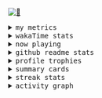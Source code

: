 [![🐙](https://hits.seeyoufarm.com/api/count/incr/badge.svg?url=https%3A%2F%2Fgithub.com%2Fktnkk%2Fhit-counter&count_bg=%23070707&title_bg=%23070707&icon=&icon_color=%23E7E7E7&title=visitors&edge_flat=true)](https://hits.seeyoufarm.com)

<details>
  <summary> <samp>my metrics</samp></summary>
  
  <br>
  
 ![🐳](https://github.com/kkhys/kkhys/blob/main/github-metrics.svg)
  
  ***
</details>

<details>
  <summary> <samp>wakaTime stats</samp></summary>
  
  <br>
  
<!--START_SECTION:waka-->
![Code Time](http://img.shields.io/badge/Code%20Time-2%2C510%20hrs%2015%20mins-blue)

**🐱 My GitHub Data** 

> 📦 5.0 MB Used in GitHub's Storage 
 > 
> 🏆 342 Contributions in the Year 2024
 > 
> 💼 Opted to Hire
 > 
> 📜 9 Public Repositories 
 > 
> 🔑 23 Private Repositories 
 > 
**I'm an Early 🐤** 

```text
🌞 Morning                5922 commits        ████████░░░░░░░░░░░░░░░░░   32.49 % 
🌆 Daytime                3868 commits        █████░░░░░░░░░░░░░░░░░░░░   21.22 % 
🌃 Evening                6634 commits        █████████░░░░░░░░░░░░░░░░   36.40 % 
🌙 Night                  1801 commits        ██░░░░░░░░░░░░░░░░░░░░░░░   09.88 % 
```
📅 **I'm Most Productive on Sunday** 

```text
Monday                   2473 commits        ███░░░░░░░░░░░░░░░░░░░░░░   13.57 % 
Tuesday                  2584 commits        ████░░░░░░░░░░░░░░░░░░░░░   14.18 % 
Wednesday                2463 commits        ███░░░░░░░░░░░░░░░░░░░░░░   13.51 % 
Thursday                 2668 commits        ████░░░░░░░░░░░░░░░░░░░░░   14.64 % 
Friday                   2607 commits        ████░░░░░░░░░░░░░░░░░░░░░   14.30 % 
Saturday                 2581 commits        ████░░░░░░░░░░░░░░░░░░░░░   14.16 % 
Sunday                   2849 commits        ████░░░░░░░░░░░░░░░░░░░░░   15.63 % 
```


📊 **This Week I Spent My Time On** 

```text
🕑︎ Time Zone: Asia/Tokyo

💬 Programming Languages: 
Other                    47 hrs 9 mins       █████████████████░░░░░░░░   67.07 % 
Java                     10 hrs 56 mins      ████░░░░░░░░░░░░░░░░░░░░░   15.55 % 
MDX                      5 hrs 53 mins       ██░░░░░░░░░░░░░░░░░░░░░░░   08.39 % 
TypeScript               2 hrs 30 mins       █░░░░░░░░░░░░░░░░░░░░░░░░   03.58 % 
HTML                     43 mins             ░░░░░░░░░░░░░░░░░░░░░░░░░   01.03 % 

🔥 Editors: 
Chrome                   47 hrs 9 mins       █████████████████░░░░░░░░   67.07 % 
Intellijidea             14 hrs 4 mins       █████░░░░░░░░░░░░░░░░░░░░   20.01 % 
WebStorm                 9 hrs 3 mins        ███░░░░░░░░░░░░░░░░░░░░░░   12.88 % 
DataGrip                 1 min               ░░░░░░░░░░░░░░░░░░░░░░░░░   00.04 % 

💻 Operating System: 
Mac                      70 hrs 18 mins      █████████████████████████   100.00 % 
```


 Last Updated on 2024/01/26 18:35:43 UTC
<!--END_SECTION:waka-->
  
  ***
</details>


<details>
  <summary> <samp>now playing</samp></summary>
  
  <br>
 
 [![🐟](https://spotify-github-profile.vercel.app/api/view?uid=31ryofms4dnv7mrohhepo4c4zgqu&cover_image=true&theme=default&show_offline=false&background_color=121212&bar_color=53b14f&bar_color_cover=false)](https://open.spotify.com/user/31ryofms4dnv7mrohhepo4c4zgqu)
  
  ***
</details>

<details>
  <summary> <samp>github readme stats</samp></summary>
  
  <br>
  
 <p align="left"> 
  <img alt="🐠" src="https://github-readme-stats.vercel.app/api?username=kkhys&count_private=true&show_icons=true&theme=dark&include_all_commits=true" />
  <img alt="🐟" src="https://github-readme-stats.vercel.app/api/top-langs/?username=kkhys&layout=compact&theme=dark&langs_count=10&hide=HTML,CSS,SCSS" />
</p>
  
  ***
</details>

<details>
  <summary> <samp>profile trophies</samp></summary>
  
  <br>
  
  [![🐬](https://github-profile-trophy.vercel.app/?username=kkhys&rank=SECRET,SSS,SS,S,AAA,AA,A&theme=darkhub&row=1&margin-w=10&no-bg=true)](https://github.com/ryo-ma/github-profile-trophy)
  
  ***
</details>

<details>
  <summary> <samp>summary cards</samp></summary>
  
  <br>
  
  ![🐋](https://github-profile-summary-cards.vercel.app/api/cards/profile-details?username=kkhys&theme=github_dark)
  ![🦑](https://github-profile-summary-cards.vercel.app/api/cards/repos-per-language?username=kkhys&theme=github_dark)
  ![🦭](https://github-profile-summary-cards.vercel.app/api/cards/most-commit-language?username=kkhys&theme=github_dark)
  ![🦀](https://github-profile-summary-cards.vercel.app/api/cards/stats?username=kkhys&theme=github_dark)
  ![🦈](https://github-profile-summary-cards.vercel.app/api/cards/productive-time?username=kkhys&theme=github_dark)
  
  ***
</details>

<details>
  <summary> <samp>streak stats</samp></summary>
  
  <br>
  
  [![🐠](http://github-readme-streak-stats.herokuapp.com?user=kkhys&theme=dark)](https://git.io/streak-stats)
  
  ***
</details>

<details>
  <summary> <samp>activity graph</samp></summary>
  
  <br>
  
  [![🐡](https://github-readme-activity-graph.vercel.app/graph?username=kkhys&theme=xcode)](https://github.com/ashutosh00710/github-readme-activity-graph)
  
  ***
</details>
